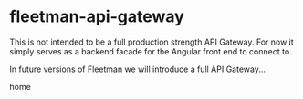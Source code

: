 # fleetman-api-gateway

This is not intended to be a full production strength API Gateway. For now it simply serves as a backend facade for the Angular front end to connect to.

In future versions of Fleetman we will introduce a full API Gateway...

home
